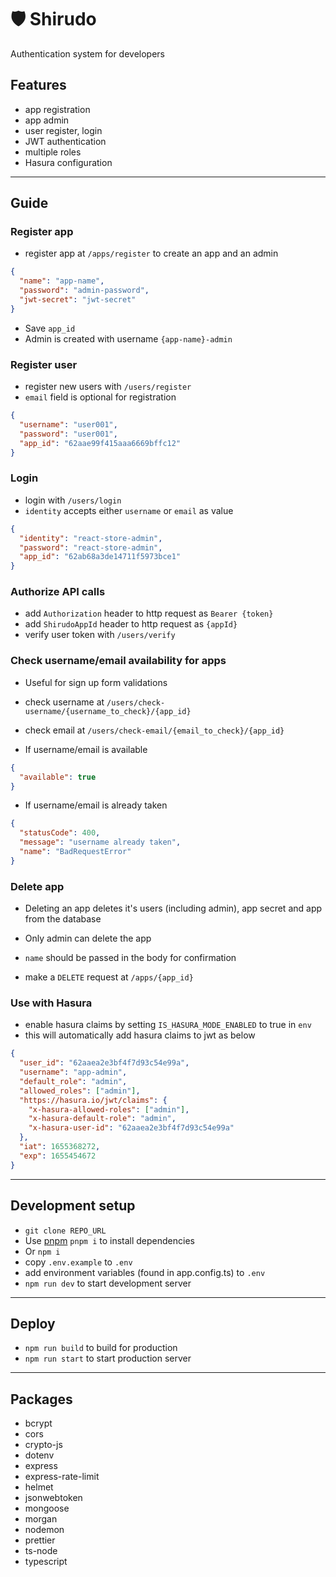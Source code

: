 # 🛡️ Shirudo

Authentication system for developers

## Features

- app registration
- app admin
- user register, login
- JWT authentication
- multiple roles
- Hasura configuration

---

## Guide

### Register app

- register app at `/apps/register` to create an app and an admin

```json
{
  "name": "app-name",
  "password": "admin-password",
  "jwt-secret": "jwt-secret"
}
```

- Save `app_id`
- Admin is created with username `{app-name}-admin`

### Register user

- register new users with `/users/register`
- `email` field is optional for registration

```json
{
  "username": "user001",
  "password": "user001",
  "app_id": "62aae99f415aaa6669bffc12"
}
```

### Login

- login with `/users/login`
- `identity` accepts either `username` or `email` as value

```json
{
  "identity": "react-store-admin",
  "password": "react-store-admin",
  "app_id": "62ab68a3de14711f5973bce1"
}
```

### Authorize API calls

- add `Authorization` header to http request as `Bearer {token}`
- add `ShirudoAppId` header to http request as `{appId}`
- verify user token with `/users/verify`

### Check username/email availability for apps

- Useful for sign up form validations

- check username at `/users/check-username/{username_to_check}/{app_id}`
- check email at `/users/check-email/{email_to_check}/{app_id}`

- If username/email is available

```json
{
  "available": true
}
```

- If username/email is already taken

```json
{
  "statusCode": 400,
  "message": "username already taken",
  "name": "BadRequestError"
}
```

### Delete app

- Deleting an app deletes it's users (including admin), app secret and app from
  the database
- Only admin can delete the app
- `name` should be passed in the body for confirmation

- make a `DELETE` request at `/apps/{app_id}`

### Use with Hasura

- enable hasura claims by setting `IS_HASURA_MODE_ENABLED` to true in `env`
- this will automatically add hasura claims to jwt as below

```json
{
  "user_id": "62aaea2e3bf4f7d93c54e99a",
  "username": "app-admin",
  "default_role": "admin",
  "allowed_roles": ["admin"],
  "https://hasura.io/jwt/claims": {
    "x-hasura-allowed-roles": ["admin"],
    "x-hasura-default-role": "admin",
    "x-hasura-user-id": "62aaea2e3bf4f7d93c54e99a"
  },
  "iat": 1655368272,
  "exp": 1655454672
}
```

---

## Development setup

- `git clone REPO_URL`
- Use <a href="https://pnpm.io" target="_blank">pnpm</a> `pnpm i` to install dependencies
- Or `npm i`
- copy `.env.example` to `.env`
- add environment variables (found in app.config.ts) to `.env`
- `npm run dev` to start development server

---

## Deploy

- `npm run build` to build for production
- `npm run start` to start production server

---

## Packages

- bcrypt
- cors
- crypto-js
- dotenv
- express
- express-rate-limit
- helmet
- jsonwebtoken
- mongoose
- morgan
- nodemon
- prettier
- ts-node
- typescript
